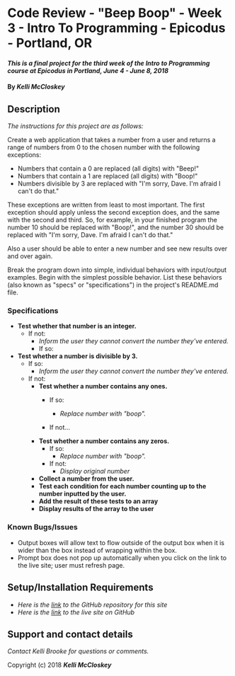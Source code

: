 # Code Review - "Beep Boop" - Week 3 - Intro To Programming - Epicodus - Portland, OR

#### _This is a final project for the third week of the Intro to Programming course at Epicodus in Portland, June 4 - June 8, 2018_

#### By _**Kelli McCloskey**_

## Description

_The instructions for this project are as follows:_

Create a web application that takes a number from a user and returns a range of numbers from 0 to the chosen number with the following exceptions:

* Numbers that contain a 0 are replaced (all digits) with "Beep!"
* Numbers that contain a 1 are replaced (all digits) with "Boop!"
* Numbers divisible by 3 are replaced with "I'm sorry, Dave. I'm afraid I can't do that."

These exceptions are written from least to most important. The first exception should apply unless the second exception does, and the same with the second and third. So, for example, in your finished program the number 10 should be replaced with "Boop!", and the number 30 should be replaced with "I'm sorry, Dave. I'm afraid I can't do that."

Also a user should be able to enter a new number and see new results over and over again.

Break the program down into simple, individual behaviors with input/output examples. Begin with the simplest possible behavior. List these behaviors (also known as "specs" or "specifications") in the project's README.md file.

### Specifications
* **Test whether that number is an integer.**
  * If not:
    * _Inform the user they cannot convert the number they've entered._
    * If so:
* **Test whether a number is divisible by 3.**
  * If so:
    * _Inform the user they cannot convert the number they've entered._
  * If not:
    * **Test whether a number contains any ones.**
      * If so:
        * _Replace number with "boop"._

      * If not...
    * **Test whether a number contains any zeros.**
      * If so:
        * _Replace number with "boop"._
      * If not:
        * _Display original number_
    * **Collect a number from the user.**
    * **Test each condition for each number counting up to the number inputted by the user.**
    * **Add the result of these tests to an array**
    * **Display results of the array to the user**

### Known Bugs/Issues
* Output boxes will allow text to flow outside of the output box when it is wider than the box instead of wrapping within the box.
* Prompt box does not pop up automatically when you click on the link to the live site; user must refresh page.

## Setup/Installation Requirements

* _Here is the [link](https://github.com/kellibrooke/code-review-week3) to the GitHub repository for this site_
* _Here is the [link](https://kellibrooke.github.io/code-review-week3/) to the live site on GitHub_

## Support and contact details

_Contact Kelli Brooke for questions or comments._


Copyright (c) 2018 **_Kelli McCloskey_**
